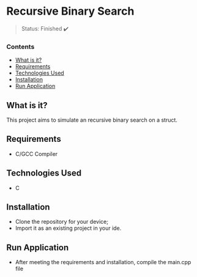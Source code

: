 <h1>Recursive Binary Search</h1>

> Status: Finished ✔️

### Contents

* [What is it?](#what-is-it)
* [Requirements](#requirements)
* [Technologies Used](#technologies)
* [Installation](#installation)
* [Run Application](#run-application)

## <a name="what-is-it"></a>What is it?

This project aims to simulate an recursive binary search on a struct.

## <a name="requirements"></a>Requirements

- C/GCC Compiler

## <a name="technologies"></a>Technologies Used

- C

## <a name="installation"></a>Installation

- Clone the repository for your device;
- Import it as an existing project in your ide.

## <a name="run-application"></a>Run Application

- After meeting the requirements and installation, compile the main.cpp file
